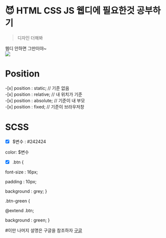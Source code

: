 ﻿# 😈 HTML CSS JS 웹디에 필요한것 공부하기
 > 디자인 더해봐
 <div>웹디 안하면 그만이야~<div>
<img src=https://user-images.githubusercontent.com/82601394/165459789-b7971ac6-17ac-430d-90c2-6c1d2d468b12.png />

 # Position
 <div>
  -[x] position : static;  // 기준 없음 <br>
  -[x] position : relative;  // 내 위치가 기준<br>
  -[x] position : absolute; // 기준이 내 부모<br>
  -[x] position : fixed; // 기준이 브라우저창<br>
 </div>
 
 # SCSS
 -[x] $변수 : #242424
 <!---->
 color: $변수
 <!----->
 -[x] .btn { 
  <!---->
  font-size : 16px;
  <!---->
  padding : 10px;
  <!---->
  background : grey;
}
 <!---->
.btn-green {
  <!---->
  @extend .btn;
  <!---->
  background : green;
}
  <!---->

 #이만 나머지 설명은 구글을 참조하자
 [구글](https://www.google.co.kr)

